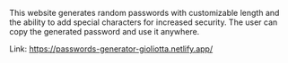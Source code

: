 This website generates random passwords with customizable length and the ability to add special characters for increased security. The user can copy the generated password and use it anywhere.

Link: https://passwords-generator-gioliotta.netlify.app/
